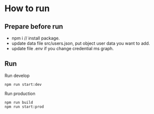 # How to run

## Prepare before run

- npm i // install package.
- update data file src/users.json, put object user data you want to add.
- update file .env if you change credential ms graph.

## Run

Run develop

    npm run start:dev

Run production

    npm run build
    npm run start:prod
